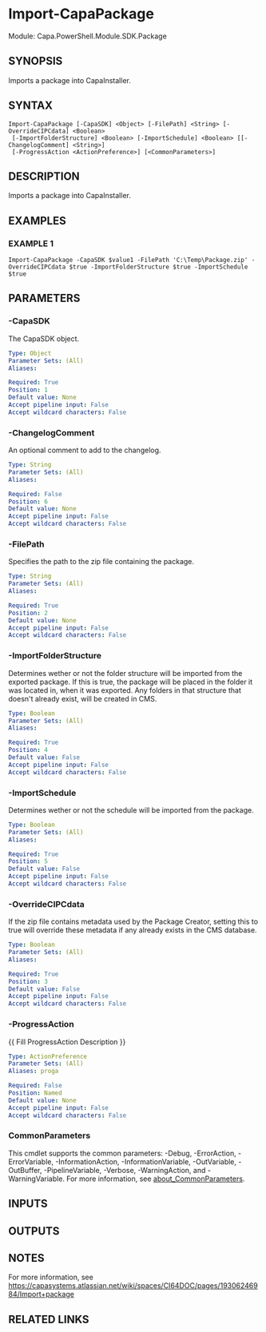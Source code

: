 # Import-CapaPackage

Module: Capa.PowerShell.Module.SDK.Package

## SYNOPSIS
Imports a package into CapaInstaller.

## SYNTAX

```
Import-CapaPackage [-CapaSDK] <Object> [-FilePath] <String> [-OverrideCIPCdata] <Boolean>
 [-ImportFolderStructure] <Boolean> [-ImportSchedule] <Boolean> [[-ChangelogComment] <String>]
 [-ProgressAction <ActionPreference>] [<CommonParameters>]
```

## DESCRIPTION
Imports a package into CapaInstaller.

## EXAMPLES

### EXAMPLE 1
```
Import-CapaPackage -CapaSDK $value1 -FilePath 'C:\Temp\Package.zip' -OverrideCIPCdata $true -ImportFolderStructure $true -ImportSchedule $true
```

## PARAMETERS

### -CapaSDK
The CapaSDK object.

```yaml
Type: Object
Parameter Sets: (All)
Aliases:

Required: True
Position: 1
Default value: None
Accept pipeline input: False
Accept wildcard characters: False
```

### -ChangelogComment
An optional comment to add to the changelog.

```yaml
Type: String
Parameter Sets: (All)
Aliases:

Required: False
Position: 6
Default value: None
Accept pipeline input: False
Accept wildcard characters: False
```

### -FilePath
Specifies the path to the zip file containing the package.

```yaml
Type: String
Parameter Sets: (All)
Aliases:

Required: True
Position: 2
Default value: None
Accept pipeline input: False
Accept wildcard characters: False
```

### -ImportFolderStructure
Determines wether or not the folder structure will be imported from the exported package.
If this is true, the package will be placed in the folder it was located in, when it was exported.
Any folders in that structure that doesn't already exist, will be created in CMS.

```yaml
Type: Boolean
Parameter Sets: (All)
Aliases:

Required: True
Position: 4
Default value: False
Accept pipeline input: False
Accept wildcard characters: False
```

### -ImportSchedule
Determines wether or not the schedule will be imported from the package.

```yaml
Type: Boolean
Parameter Sets: (All)
Aliases:

Required: True
Position: 5
Default value: False
Accept pipeline input: False
Accept wildcard characters: False
```

### -OverrideCIPCdata
If the zip file contains metadata used by the Package Creator, setting this to true will override these metadata if any already exists in the CMS database.

```yaml
Type: Boolean
Parameter Sets: (All)
Aliases:

Required: True
Position: 3
Default value: False
Accept pipeline input: False
Accept wildcard characters: False
```

### -ProgressAction
{{ Fill ProgressAction Description }}

```yaml
Type: ActionPreference
Parameter Sets: (All)
Aliases: proga

Required: False
Position: Named
Default value: None
Accept pipeline input: False
Accept wildcard characters: False
```

### CommonParameters
This cmdlet supports the common parameters: -Debug, -ErrorAction, -ErrorVariable, -InformationAction, -InformationVariable, -OutVariable, -OutBuffer, -PipelineVariable, -Verbose, -WarningAction, and -WarningVariable. For more information, see [about_CommonParameters](http://go.microsoft.com/fwlink/?LinkID=113216).

## INPUTS

## OUTPUTS

## NOTES
For more information, see https://capasystems.atlassian.net/wiki/spaces/CI64DOC/pages/19306246984/Import+package

## RELATED LINKS
